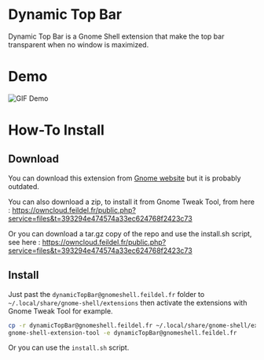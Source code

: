 Dynamic Top Bar
===============

Dynamic Top Bar is a Gnome Shell extension
that make the top bar transparent when no
window is maximized.

Demo
====
![GIF Demo](https://feildel.fr/gnome-shell/dynamic-status-bar.gif)

How-To Install
==============

Download
--------
You can download this extension from [Gnome website](https://extensions.gnome.org/extension/885/dynamic-top-bar/) but it is probably outdated.

You can also download a zip, to install it from Gnome Tweak Tool, from here : https://owncloud.feildel.fr/public.php?service=files&t=393294e474574a33ec624768f2423c73

Or you can download a tar.gz copy of the repo and use the install.sh script, see here : https://owncloud.feildel.fr/public.php?service=files&t=393294e474574a33ec624768f2423c73



Install
-------
Just past the `dynamicTopBar@gnomeshell.feildel.fr`
folder to `~/.local/share/gnome-shell/extensions`
then activate the extensions with Gnome Tweak Tool
for example.

```bash
cp -r dynamicTopBar@gnomeshell.feildel.fr ~/.local/share/gnome-shell/extensions
gnome-shell-extension-tool -e dynamicTopBar@gnomeshell.feildel.fr
```

Or you can use the `install.sh` script.
